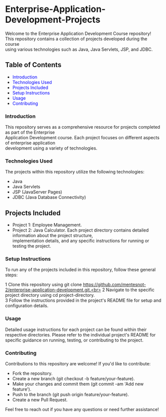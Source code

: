 # Enterprise-Application-Development-Projects

Welcome to the Enterprise Application Development Course repository! <br>
This repository contains a collection of projects developed during the course <br>
using various technologies such as Java, Java Servlets, JSP, and JDBC.<br>

## Table of Contents
- <span style="color:blue">Introduction</span>
- <span style="color:blue">Technologies Used</span>
- <span style="color:blue">Projects Included</span>
- <span style="color:blue">Setup Instructions</span>
- <span style="color:blue">Usage</span>
- <span style="color:blue">Contributing</span>


### Introduction
This repository serves as a comprehensive resource for projects completed as part of the Enterprise <br>
Application Development course. Each project focuses on different aspects of enterprise application <br>
development using a variety of technologies.<br>

### Technologies Used
The projects within this repository utilize the following technologies:
- Java
- Java Servlets
- JSP (JavaServer Pages)
- JDBC (Java Database Connectivity)
## Projects Included
- Project 1: Employee Management.
- Project 2: Java Calculator.
Each project directory contains detailed information about the project structure,<br>
implementation details, and any specific instructions for running or testing the project.

### Setup Instructions
To run any of the projects included in this repository, follow these general steps:

1 Clone this repository using git clone https://github.com/mentesnot-2/enterprise-application-development.git.<br>
2 Navigate to the specific project directory using cd project-directory.<br>
3 Follow the instructions provided in the project's README file for setup and configuration details.<br>

### Usage
Detailed usage instructions for each project can be found within their respective directories. Please refer to the individual project's README for specific guidance on running, testing, or contributing to the project.

### Contributing
Contributions to this repository are welcome! If you'd like to contribute:

- Fork the repository.
- Create a new branch (git checkout -b feature/your-feature).
- Make your changes and commit them (git commit -am 'Add new feature').
- Push to the branch (git push origin feature/your-feature).
- Create a new Pull Request.

Feel free to reach out if you have any questions or need further assistance!
